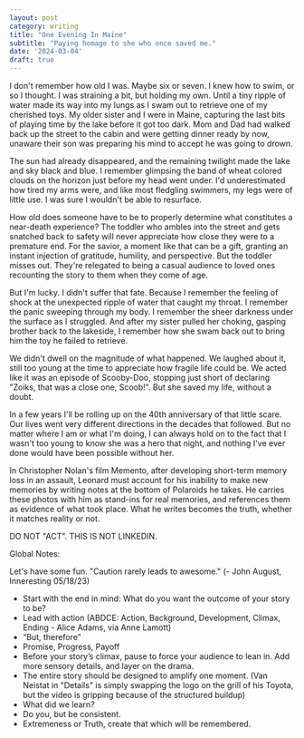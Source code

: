 ```yaml
---
layout: post
category: writing
title: "One Evening In Maine"
subtitle: "Paying homage to she who once saved me."
date: '2024-03-04'
draft: true
---
```




I don't remember how old I was. Maybe six or seven. I knew how to swim, or so I thought. I was straining a bit, but holding my own. Until a tiny ripple of water made its way into my lungs as I swam out to retrieve one of my cherished toys. My older sister and I were in Maine, capturing the last bits of playing time by the lake before it got too dark. Mom and Dad had walked back up the street to the cabin and were getting dinner ready by now, unaware their son was preparing his mind to accept he was going to drown.

The sun had already disappeared, and the remaining twilight made the lake and sky black and blue. I remember glimpsing the band of wheat colored clouds on the horizon just before my head went under. I'd underestimated how tired my arms were, and like most fledgling swimmers, my legs were of little use. I was sure I wouldn't be able to resurface.

How old does someone have to be to properly determine what constitutes a near-death experience? The toddler who ambles into the street and gets snatched back to safety will never appreciate how close they were to a premature end. For the savior, a moment like that can be a gift, granting an instant injection of gratitude, humility, and perspective. But the toddler misses out. They're relegated to being a casual audience to loved ones recounting the story to them when they come of age.

But I'm lucky. I didn't suffer that fate. Because I remember the feeling of shock at the unexpected ripple of water that caught my throat. I remember the panic sweeping through my body. I remember the sheer darkness under the surface as I struggled. And after my sister pulled her choking, gasping brother back to the lakeside, I remember how she swam back out to bring him the toy he failed to retrieve.

We didn't dwell on the magnitude of what happened. We laughed about it, still too young at the time to appreciate how fragile life could be. We acted like it was an episode of Scooby-Doo, stopping just short of declaring "Zoiks, that was a close one, Scoob!". But she saved my life, without a doubt.

In a few years I'll be rolling up on the 40th anniversary of that little scare. Our lives went very different directions in the decades that followed. But no matter where I am or what I'm doing, I can always hold on to the fact that I wasn't too young to know she was a hero that night, and nothing I've ever done would have been possible without her.





In Christopher Nolan's film Memento, after developing short-term memory loss in an assault, Leonard must account for his inability to make new memories by writing notes at the bottom of Polaroids he takes. He carries these photos with him as stand-ins for real memories, and references them as evidence of what took place. What he writes becomes the truth, whether it matches reality or not. 

<!-- Notes for next time: You finally have a topic. The ending is...getting saved? See if you can figure this out before you continue - the ending will dictate how much color you need to add between this point and the point of being pulled up. -->

DO NOT "ACT". THIS IS NOT LINKEDIN.

Global Notes:

Let's have some fun. "Caution rarely leads to awesome." (- John August, Inneresting 05/18/23)

- Start with the end in mind: What do you want the outcome of your story to be?
- Lead with action (ABDCE: Action, Background, Development, Climax, Ending - Alice Adams, via Anne Lamott)
- “But, therefore”
- Promise, Progress, Payoff
- Before your story’s climax, pause to force your audience to lean in. Add more sensory details, and layer on the drama.
- The entire story should be designed to amplify one moment. (Van Neistat in "Details" is simply swapping the logo on the grill of his Toyota, but the video is gripping because of the structured buildup)
- What did we learn?
- Do you, but be consistent.
- Extremeness or Truth, create that which will be remembered.